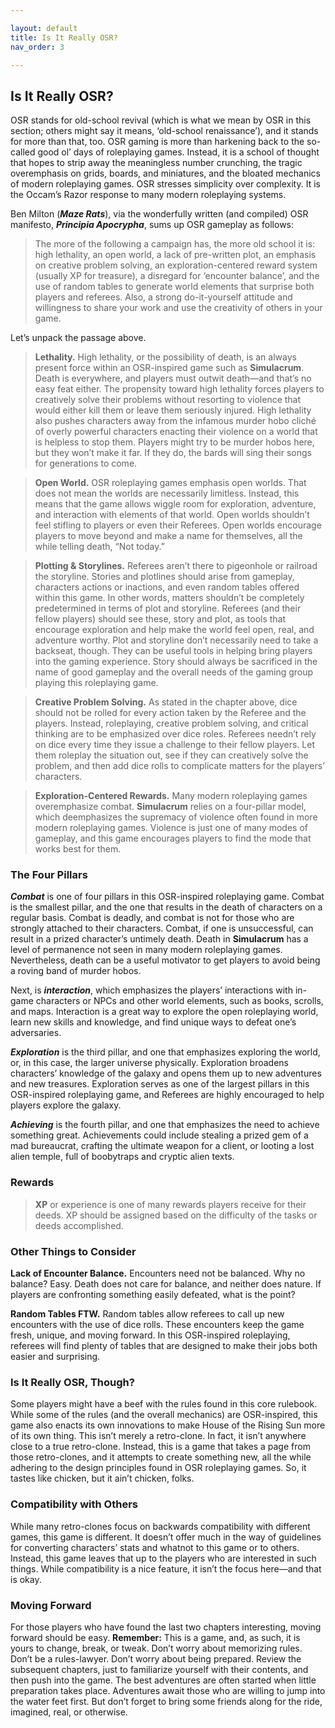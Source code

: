 ```yaml
---

layout: default
title: Is It Really OSR?
nav_order: 3

---
```



## Is It Really OSR?
OSR stands for old-school revival (which is what we mean by OSR in this section; others might say it means, ‘old-school renaissance’), and it stands for more than that, too. OSR gaming is more than harkening back to the so-called good ol’ days of roleplaying games. Instead, it is a school of thought that hopes to strip away the meaningless number crunching, the tragic overemphasis on grids, boards, and miniatures, and the bloated mechanics of modern roleplaying games. OSR stresses simplicity over complexity. It is the Occam’s Razor response to many modern roleplaying systems.  

Ben Milton (***Maze Rats***), via the wonderfully written (and compiled) OSR manifesto, ***Principia Apocrypha***, sums up OSR gameplay as follows: 

> The more of the following a campaign has, the more old school it is: high lethality, an open world, a lack of pre-written plot, an emphasis on creative problem solving, an exploration-centered reward system (usually XP for treasure), a disregard for ‘encounter balance’, and the use of random tables to generate world elements that surprise both players and referees. Also, a strong do-it-yourself attitude and willingness to share your work and use the creativity of others in your game. 

Let’s unpack the passage above.  

> **Lethality.** High lethality, or the possibility of death, is an always present force within an OSR-inspired game such as **Simulacrum**. Death is everywhere, and players must outwit death—and that’s no easy feat either. The propensity toward high lethality forces players to creatively solve their problems without resorting to violence that would either kill them or leave them seriously injured. High lethality also pushes characters away from the infamous murder hobo cliché of overly powerful characters enacting their violence on a world that is helpless to stop them. Players might try to be murder hobos here, but they won’t make it far. If they do, the bards will sing their songs for generations to come.  

> **Open World.** OSR roleplaying games emphasis open worlds. That does not mean the worlds are necessarily limitless. Instead, this means that the game allows wiggle room for exploration, adventure, and interaction with elements of that world. Open worlds shouldn’t feel stifling to players or even their Referees. Open worlds encourage players to move beyond and make a name for themselves, all the while telling death, “Not today.” 

> **Plotting & Storylines.** Referees aren’t there to pigeonhole or railroad the storyline. Stories and plotlines should arise from gameplay, characters actions or inactions, and even random tables offered within this game. In other words, matters shouldn’t be completely predetermined in terms of plot and storyline. Referees (and their fellow players) should see these, story and plot, as tools that encourage exploration and help make the world feel open, real, and adventure worthy. Plot and storyline don’t necessarily need to take a backseat, though. They can be useful tools in helping bring players into the gaming experience. Story should always be sacrificed in the name of good gameplay and the overall needs of the gaming group playing this roleplaying game.  

> **Creative Problem Solving.** As stated in the chapter above, dice should not be rolled for every action taken by the Referee and the players. Instead, roleplaying, creative problem solving, and critical thinking are to be emphasized over dice roles. Referees needn’t rely on dice every time they issue a challenge to their fellow players. Let them roleplay the situation out, see if they can creatively solve the problem, and then add dice rolls to complicate matters for the players’ characters.  

> **Exploration-Centered Rewards.** Many modern roleplaying games overemphasize combat. **Simulacrum** relies on a four-pillar model, which deemphasizes the supremacy of violence often found in more modern roleplaying games. Violence is just one of many modes of gameplay, and this game encourages players to find the mode that works best for them.  

### The Four Pillars
***Combat*** is one of four pillars in this OSR-inspired roleplaying game. Combat is the smallest pillar, and the one that results in the death of characters on a regular basis. Combat is deadly, and combat is not for those who are strongly attached to their characters. Combat, if one is unsuccessful, can result in a prized character’s untimely death. Death in **Simulacrum** has a level of permanence not seen in many modern roleplaying games. Nevertheless, death can be a useful motivator to get players to avoid being a roving band of murder hobos.  

Next, is ***interaction***, which emphasizes the players’ interactions with in-game characters or NPCs and other world elements, such as books, scrolls, and maps. Interaction is a great way to explore the open roleplaying world, learn new skills and knowledge, and find unique ways to defeat one’s adversaries.  

***Exploration*** is the third pillar, and one that emphasizes exploring the world, or, in this case, the larger universe physically. Exploration broadens characters’ knowledge of the galaxy and opens them up to new adventures and new treasures. Exploration serves as one of the largest pillars in this OSR-inspired roleplaying game, and Referees are highly encouraged to help players explore the galaxy.  

***Achieving*** is the fourth pillar, and one that emphasizes the need to achieve something great. Achievements could include stealing a prized gem of a mad bureaucrat, crafting the ultimate weapon for a client, or looting a lost alien temple, full of boobytraps and cryptic alien texts.  

### Rewards
> **XP** or experience is one of many rewards players receive for their deeds. XP should be assigned based on the difficulty of the tasks or deeds accomplished.  

### Other Things to Consider
**Lack of Encounter Balance.** Encounters need not be balanced. Why no balance? Easy. Death does not care for balance, and neither does nature. If players are confronting something easily defeated, what is the point? 

**Random Tables FTW.** Random tables allow referees to call up new encounters with the use of dice rolls. These encounters keep the game fresh, unique, and moving forward. In this OSR-inspired roleplaying, referees will find plenty of tables that are designed to make their jobs both easier and surprising.  

### Is It Really OSR, Though? 
Some players might have a beef with the rules found in this core rulebook. While some of the rules (and the overall mechanics) are OSR-inspired, this game also enacts its own innovations to make House of the Rising Sun more of its own thing. This isn’t merely a retro-clone. In fact, it isn’t anywhere close to a true retro-clone. Instead, this is a game that takes a page from those retro-clones, and it attempts to create something new, all the while adhering to the design principles found in OSR roleplaying games. So, it tastes like chicken, but it ain’t chicken, folks.  

### Compatibility with Others 
While many retro-clones focus on backwards compatibility with different games, this game is different. It doesn’t offer much in the way of guidelines for converting characters’ stats and whatnot to this game or to others. Instead, this game leaves that up to the players who are interested in such things. While compatibility is a nice feature, it isn’t the focus here—and that is okay.  

### Moving Forward 
For those players who have found the last two chapters interesting, moving forward should be easy. **Remember:** This is a game, and, as such, it is yours to change, break, or tweak. Don’t worry about memorizing rules. Don’t be a rules-lawyer. Don’t worry about being prepared. Review the subsequent chapters, just to familiarize yourself with their contents, and then push into the game. The best adventures are often started when little preparation takes place. Adventures await those who are willing to jump into the water feet first. But don’t forget to bring some friends along for the ride, imagined, real, or otherwise.
